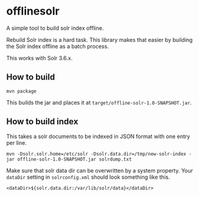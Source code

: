 offlinesolr
===========

A simple tool to build solr index offline. 

Rebuild Solr index is a hard task. This library makes that easier by building
the Solr index offline as a batch process. 

This works with Solr 3.6.x.

How to build
------------

    mvn package

This builds the jar and places it at `target/offline-solr-1.0-SNAPSHOT.jar`.

How to build index
------------------

This takes a solr documents to be indexed in JSON format with one entry per line.

    mvn -Dsolr.solr.home=/etc/solr -Dsolr.data.dir=/tmp/new-solr-index -jar offline-solr-1.0-SNAPSHOT.jar solrdump.txt

Make sure that solr data dir can be overwritten by a system property. Your
`dataDir` setting in `solrconfig.xml` should look something like this.

    <dataDir>${solr.data.dir:/var/lib/solr/data}</dataDir>

